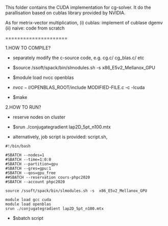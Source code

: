 This folder contains the CUDA implementation for cg-solver.
It do the parallisation based on cublas library provided by NVIDIA.

As for metrix-vector multiplication,
(i) cublas: implement of cublase dgemv
(ii) naive: code from scratch

=====================

1.HOW TO COMPILE?

 - separately modify the c-source code, e.g. cg.c/ cg_blas.c/ etc

 - $source /ssoft/spack/bin/slmodules.sh -s  x86_E5v2_Mellanox_GPU
 - $module load nvcc openblas
 - $nvcc -I/$OPENBLAS_ROOT/include MODIFIED-FILE.c -c -lcuda
 - $make

2.HOW TO RUN?

 - reserve nodes on cluster
 - $srun ./conjugategradient lap2D_5pt_n100.mtx

 - alternatively, job script is provided: script.sh,


```	
#!/bin/bash

#SBATCH --nodes=1
#SBATCH --time=1:0:0
#SBATCH --partition=gpu
#SBATCH --gres=gpu:1
#SBATCH --qos=gpu_free
##SBATCH --reservation cours-phpc2020
#SBATCH --account phpc2020

source /ssoft/spack/bin/slmodules.sh -s  x86_E5v2_Mellanox_GPU

module load gcc cuda
module load openblas
srun ./conjugategradient lap2D_5pt_n100.mtx
```

- $sbatch script

